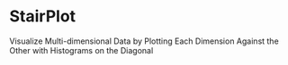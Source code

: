 # StairPlot
Visualize Multi-dimensional Data by Plotting Each Dimension Against the Other with Histograms on the Diagonal
